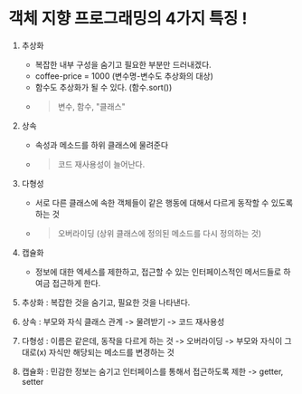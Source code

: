 # 객체 지향 프로그래밍의 4가지 특징 !

1. 추상화

   - 복잡한 내부 구성을 숨기고 필요한 부분만 드러내겠다.
   - coffee-price = 1000   (변수명-변수도 추상화의 대상)
   - 함수도 추상화가 될 수 있다. (함수.sort())
   - > 변수, 함수, "클래스"

2. 상속

   - 속성과 메소드를 하위 클래스에 물려준다
   - > 코드 재사용성이 늘어난다. 

3. 다형성

   - 서로 다른 클래스에 속한 객체들이 같은 행동에 대해서 다르게 동작할 수 있도록 하는 것
   - > 오버라이딩 (상위 클래스에 정의된 메소드를 다시 정의하는 것)

4. 캡슐화

   - 정보에 대한 엑세스를 제한하고, 접근할 수 있는 인터페이스적인 메서드들로 하여금 접근하게 한다.

1. 추상화 : 복잡한 것을 숨기고, 필요한 것을 나타낸다.
2. 상속 : 부모와 자식 클래스 관계 -> 물려받기 -> 코드 재사용성
3. 다형성 : 이름은 같은데, 동작을 다르게 하는 것 -> 오버라이딩 -> 부모와 자식이 그대로(x) 자식만 해당되는 메소드를 변경하는 것
4. 캡슐화 : 민감한 정보는 숨기고 인터페이스를 통해서 접근하도록 제한 -> getter, setter